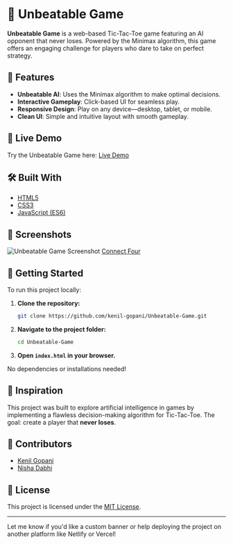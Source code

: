 # 🧠 Unbeatable Game

**Unbeatable Game** is a web-based Tic-Tac-Toe game featuring an AI opponent that never loses. Powered by the Minimax algorithm, this game offers an engaging challenge for players who dare to take on perfect strategy.

## 🌟 Features

* **Unbeatable AI**: Uses the Minimax algorithm to make optimal decisions.
* **Interactive Gameplay**: Click-based UI for seamless play.
* **Responsive Design**: Play on any device—desktop, tablet, or mobile.
* **Clean UI**: Simple and intuitive layout with smooth gameplay.

## 🚀 Live Demo

Try the Unbeatable Game here: [Live Demo](https://kenil-gopani.github.io/Unbeatable-Game/)

## 🛠️ Built With

* [HTML5](https://developer.mozilla.org/en-US/docs/Web/Guide/HTML/HTML5)
* [CSS3](https://developer.mozilla.org/en-US/docs/Web/CSS)
* [JavaScript (ES6)](https://developer.mozilla.org/en-US/docs/Web/JavaScript)

## 📸 Screenshots

![Unbeatable Game Screenshot ](https://i.postimg.cc/3wCZJY90/Capture2.png)
[Connect Four](https://i.postimg.cc/CKVNgzCV/Capture4.png)

## 📂 Getting Started

To run this project locally:

1. **Clone the repository:**

   ```bash
   git clone https://github.com/kenil-gopani/Unbeatable-Game.git
   ```

2. **Navigate to the project folder:**

   ```bash
   cd Unbeatable-Game
   ```

3. **Open `index.html` in your browser.**

No dependencies or installations needed!

## 🧠 Inspiration

This project was built to explore artificial intelligence in games by implementing a flawless decision-making algorithm for Tic-Tac-Toe. The goal: create a player that **never loses**.

## 👥 Contributors

* [Kenil Gopani](https://github.com/kenil-gopani)
* [Nisha Dabhi](https://github.com/nisha-dabhi)

## 📄 License

This project is licensed under the [MIT License](LICENSE).

---

Let me know if you'd like a custom banner or help deploying the project on another platform like Netlify or Vercel!
